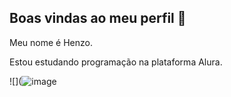 ## Boas vindas ao meu perfil 🖤

Meu nome é Henzo.

Estou estudando programação na plataforma Alura.




![](![image](https://github.com/user-attachments/assets/64d14552-736d-471a-ad81-537d112c82de)
